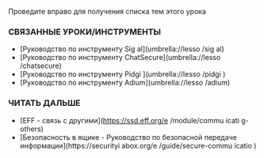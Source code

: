 [Title]: # (Что теперь?)
[Order]: # (5)

Проведите вправо для получения списка тем этого урока

### СВЯЗАННЫЕ УРОКИ/ИНСТРУМЕНТЫ

* [Руководство по инструменту Sig
al](umbrella://lesso
/sig
al)
* [Руководство по инструменту ChatSecure](umbrella://lesso
/chatsecure)
* [Руководство по инструменту Pidgi
](umbrella://lesso
/pidgi
)
* [Руководство по инструменту Adium](umbrella://lesso
/adium)

### ЧИТАТЬ ДАЛЬШЕ

* [EFF - связь с другими](https://ssd.eff.org/e
/module/commu
icati
g-others)
* [Безопасность в ящике - Руководство по безопасной передаче информации](https://securityi
abox.org/e
/guide/secure-commu
icatio
)